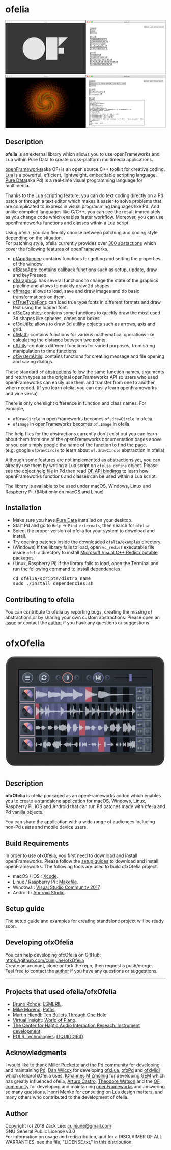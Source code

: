 # ofelia
![alt text](doc/Logo.png)
![alt text](doc/Whirl.png)

## Description
**ofelia** is an external library which allows you to use openFrameworks and Lua within Pure Data to create cross-platform multimedia applications.

[openFrameworks](http://openframeworks.cc/)(aka OF) is an open source C++ toolkit for creative coding.<br />
[Lua](https://www.lua.org/) is a powerful, efficient, lightweight, embeddable scripting language.<br />
[Pure Data](https://puredata.info/)(aka Pd) is a real-time visual programming language for multimedia.<br />

Thanks to the Lua scripting feature, you can do text coding directly on a Pd patch or through a text editor which makes it easier to solve problems that are complicated to express in visual programming languages like Pd. And unlike compiled languages like C/C++, you can see the result immediately as you change code which enables faster workflow. Moreover, you can use openFrameworks functions and classes within a Lua script.

Using ofelia, you can flexibly choose between patching and coding style depending on the situation.<br />
For patching style, ofelia currently provides over [300 abstactions](https://github.com/cuinjune/ofxOfelia/tree/master/ofelia/libs/of) which cover the following features of openFrameworks.

* [ofAppRunner](https://openframeworks.cc/documentation/application/ofAppRunner/): contains functions for getting and setting the properties of the window.
* [ofBaseApp](https://openframeworks.cc/documentation/application/ofBaseApp/): contains callback functions such as setup, update, draw and keyPressed.
* [ofGraphics](https://openframeworks.cc/documentation/graphics/ofGraphics/): has several functions to change the state of the graphics pipeline and allows to quickly draw 2d shapes.
* [ofImage](https://openframeworks.cc/documentation/graphics/ofImage/): allows to load, save and draw images and do basic transformations on them.
* [ofTrueTypeFont](https://openframeworks.cc/documentation/graphics/ofTrueTypeFont/): can load true type fonts in different formats and draw text using the loaded font.
* [of3dGraphics](https://openframeworks.cc/documentation/3d/of3dGraphics/): contains some functions to quickly draw the most used 3d shapes like spheres, cones and boxes.
* [of3dUtils](https://openframeworks.cc/documentation/3d/of3dUtils/): allows to draw 3d utililty objects such as arrows, axis and grid.
* [ofMath](https://openframeworks.cc/documentation/math/ofMath/): contains functions for various mathematical operations like calculating the distance between two points.
* [ofUtils](https://openframeworks.cc/documentation/utils/ofUtils/): contains different functions for varied purposes, from string manipulation to time functions.
* [ofSystemUtils](https://openframeworks.cc/documentation/utils/ofSystemUtils/): contains functions for creating message and file opening and saving dialogs.

These standard `of` [abstractions](https://github.com/cuinjune/ofxOfelia/tree/master/ofelia/libs/of) follow the same function names, arguments and return types as the original openFrameworks API so users who used openFrameworks can easily use them and transfer from one to another when needed. (If you learn ofelia, you can easily learn openFrameworks and vice versa)

There is only one slight difference in function and class names. For exmaple,

* `ofDrawCircle` in openFrameworks becomes `of.drawCircle` in ofelia.
* `ofImage` in openFrameworks becomes `of.Image` in ofelia.

The help files for the abstractions currently don't exist but you can learn about them from one of the openFrameworks documentation pages above or you can simply [google](https://www.google.com/) the name of the function to find the page.<br /> 
(e.g. google `ofDrawCircle` to learn about `of.drawCircle` abstraction in ofelia)

Although some features are not implemented as abstractions yet, you can already use them by writing a Lua script on `ofelia define` object. Please see the object [help file](https://github.com/cuinjune/ofxOfelia/blob/master/ofelia/ofelia-object-help.pd) in Pd then read [OF API bindings](https://github.com/danomatika/ofxLua#of-api-bindings) to learn how openFrameworks functions and classes can be used within a Lua script.

The library is available to be used under macOS, Windows, Linux and Raspberry Pi. (64bit only on macOS and Linux)

## Installation
* Make sure you have [Pure Data](https://puredata.info/downloads/pure-data) installed on your desktop.
* Start Pd and go to `Help` -> `Find externals`, then search for `ofelia`
* Select the proper version of ofelia for your system to download and install.
* Try opening patches inside the downloaded `ofelia/examples` directory.
* (Windows) If the library fails to load, open `vc_redist` executable file inside `ofelia` directory to install [Microsoft Visual C++ Redistributable packages](https://support.microsoft.com/en-us/help/2977003/the-latest-supported-visual-c-downloads).
* (Linux, Raspberry Pi) If the library fails to load, open the Terminal and run the following command to install dependencies.
  <pre>cd ofelia/scripts/distro_name
  sudo ./install_dependencies.sh</pre>
  
## Contributing to ofelia
You can contribute to ofelia by reporting bugs, creating the missing `of` abstractions or by sharing your own custom abstractions. Please open an [issue](https://github.com/cuinjune/ofxOfelia/issues) or contact the [author](#author) if you have any questions or suggestions.
  
# ofxOfelia
![alt text](doc/ESMERIL.png)

## Description

**ofxOfelia** is ofelia packaged as an openFrameworks addon which enables you to create a standalone application for macOS, Windows, Linux, Raspberry Pi, iOS and Android that can run Pd patches made with ofelia and Pd vanilla objects.

You can share the application with a wide range of audiences including non-Pd users and mobile device users.

## Build Requirements
In order to use ofxOfelia, you first need to download and install openFrameworks. Please follow the [setup guides](http://openframeworks.cc/download/) to download and install openFrameworks. The following tools are used to build ofxOfelia project.

* macOS / iOS : [Xcode](https://developer.apple.com/xcode/).
* Linux / Raspberry Pi : [Makefile](https://www.gnu.org/software/make/).
* Windows : [Visual Studio Community 2017](https://visualstudio.microsoft.com/vs/community/).
* Android : [Android Studio](https://developer.android.com/studio/).

## Setup guide
The setup guide and examples for creating standalone project will be ready soon.

## Developing ofxOfelia
You can help developing ofxOfelia on GitHub: https://github.com/cuinjune/ofxOfelia<br />
Create an account, clone or fork the repo, then request a push/merge.<br />
Feel free to contact the [author](#author) if you have any questions or suggestions.

--------------

## Projects that used ofelia/ofxOfelia
* [Bruno Rohde](http://esmeril.ufba.br/): [ESMERIL](https://youtu.be/MOz3MCIBDzM/).
* [Mike Moreno](https://github.com/MikeMorenoAudio/): [Paths](https://youtu.be/Si_IbyIvPy4/).
* [Martin Hiendl](http://martinhiendl.com/): [Ten Bullets Through One Hole](http://martinhiendl.com/?section=ten-bullets-through-one-hole).
* [Virtual Insight](https://gust.com/companies/virtual-insight): [World of Piano](https://www.worldofpiano.net/).
* [The Center for Haptic Audio Interaction Reseach: Instrument development](https://chair.audio/).
* [POLR Technologies](https://www.facebook.com/polrtech): [LIQUID GRID](https://youtu.be/L5zdNc3NvRg/).

## Acknowledgments
I would like to thank [Miller Puckette](http://msp.ucsd.edu/) and the [Pd community](http://puredata.info/community/) for developing and maintaining [Pd](http://puredata.info/), [Dan Wilcox](http://danomatika.com/) for developing [ofxLua](https://github.com/danomatika/ofxLua), [ofxPd](https://github.com/danomatika/ofxPd) and [ofxMidi](https://github.com/danomatika/ofxMidi) which ofelia/ofxOfelia uses, [IOhannes M Zmölnig](https://puredata.info/author/zmoelnig) for developing [GEM](https://puredata.info/downloads/gem) which has greatly influenced ofelia, [Arturo Castro](http://arturocastro.net/), [Theodore Watson](http://www.theowatson.com/) and the [OF community](https://openframeworks.cc/community/) for developing and maintaining [openFrameworks](https://openframeworks.cc/) and answering so many questions, [Henri Menke](https://www.henrimenke.com/) for consulting on Lua design matters, and many others who contributed to the development of ofelia.

## Author
Copyright (c) 2018 Zack Lee: <cuinjune@gmail.com><br />
GNU General Public License v3.0<br />
For information on usage and redistribution, and for a DISCLAIMER OF ALL WARRANTIES, see the file, "LICENSE.txt," in this distribution.

